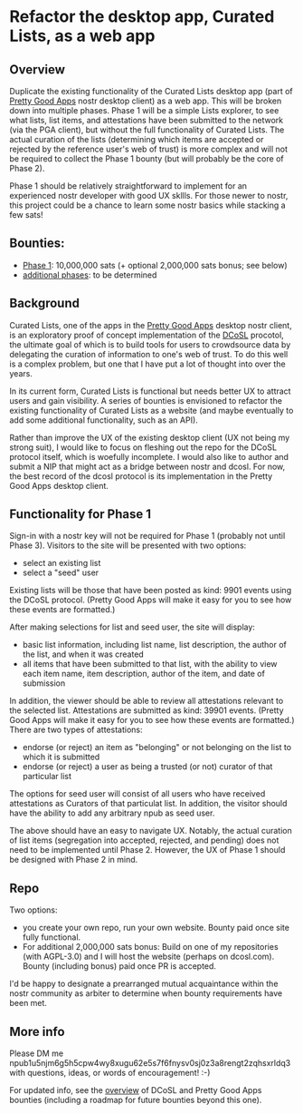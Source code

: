 # Refactor the desktop app, Curated Lists, as a web app

## Overview

Duplicate the existing functionality of the Curated Lists desktop app (part of [Pretty Good Apps](https://github.com/wds4/pretty-good) nostr desktop client) as a web app. This will be broken down into multiple phases. Phase 1 will be a simple Lists explorer, to see what lists, list items, and attestations have been submitted to the network (via the PGA client), but without the full functionality of Curated Lists. The actual curation of the lists (determining which items are accepted or rejected by the reference user's web of trust) is more complex and will not be required to collect the Phase 1 bounty (but will probably be the core of Phase 2).

Phase 1 should be relatively straightforward to implement for an experienced nostr developer with good UX skllls. For those newer to nostr, this project could be a chance to learn some nostr basics while stacking a few sats!

## Bounties: 
- [Phase 1](https://github.com/wds4/DCoSL/blob/main/bounties/curatedLists/phase1.md): 10,000,000 sats (+ optional 2,000,000 sats bonus; see below)
- [additional phases](https://github.com/wds4/DCoSL/tree/main/bounties/curatedLists): to be determined

## Background

Curated Lists, one of the apps in the [Pretty Good Apps](https://github.com/wds4/pretty-good) desktop nostr client, is an exploratory proof of concept implementation of the [DCoSL](https://github.com/wds4/dcosl) procotol, the ultimate goal of which is to build tools for users to crowdsource data by delegating the curation of information to one's web of trust. To do this well is a complex problem, but one that I have put a lot of thought into over the years.

In its current form, Curated Lists is functional but needs better UX to attract users and gain visibility. A series of bounties is envisioned to refactor the existing functionality of Curated Lists as a website (and maybe eventually to add some additional functionality, such as an API).

Rather than improve the UX of the existing desktop client (UX not being my strong suit), I would like to focus on fleshing out the repo for the DCoSL protocol itself, which is woefully incomplete. I would also like to author and submit a NIP that might act as a bridge between nostr and dcosl. For now, the best record of the dcosl protocol is its implementation in the Pretty Good Apps desktop client.

## Functionality for Phase 1

Sign-in with a nostr key will not be required for Phase 1 (probably not until Phase 3). Visitors to the site will be presented with two options:
- select an existing list
- select a "seed" user
  
Existing lists will be those that have been posted as kind: 9901 events using the DCoSL protocol. (Pretty Good Apps will make it easy for you to see how these events are formatted.) 

After making selections for list and seed user, the site will display:
- basic list information, including list name, list description, the author of the list, and when it was created
- all items that have been submitted to that list, with the ability to view each item name, item description, author of the item, and date of submission

In addition, the viewer should be able to review all attestations relevant to the selected list. Attestations are submitted as kind: 39901 events. (Pretty Good Apps will make it easy for you to see how these events are formatted.) There are two types of attestations:
- endorse (or reject) an item as "belonging" or not belonging on the list to which it is submitted
- endorse (or reject) a user as being a trusted (or not) curator of that particular list

The options for seed user will consist of all users who have received attestations as Curators of that particulat list. In addition, the visitor should have the ability to add any arbitrary npub as seed user.

The above should have an easy to navigate UX. Notably, the actual curation of list items (segregation into accepted, rejected, and pending) does not need to be implemented until Phase 2. However, the UX of Phase 1 should be designed with Phase 2 in mind.

## Repo

Two options:
- you create your own repo, run your own website. Bounty paid once site fully functional.
- For additional 2,000,000 sats bonus: Build on one of my repositories (with AGPL-3.0) and I will host the website (perhaps on dcosl.com). Bounty (including bonus) paid once PR is accepted.

I'd be happy to designate a prearranged mutual acquaintance within the nostr community as arbiter to determine when bounty requirements have been met.

## More info

Please DM me npub1u5njm6g5h5cpw4wy8xugu62e5s7f6fnysv0sj0z3a8rengt2zqhsxrldq3 with questions, ideas, or words of encouragement! :-)

For updated info, see the [overview](https://github.com/wds4/DCoSL/tree/main/bounties) of DCoSL and Pretty Good Apps bounties (including a roadmap for future bounties beyond this one).
